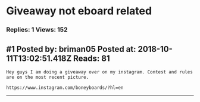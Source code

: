 # Giveaway not eboard related

### Replies: 1 Views: 152

## \#1 Posted by: briman05 Posted at: 2018-10-11T13:02:51.418Z Reads: 81

```
Hey guys I am doing a giveaway over on my instagram. Contest and rules are on the most recent picture.

https://www.instagram.com/boneyboards/?hl=en
```

---
